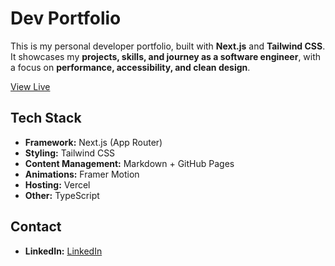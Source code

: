 # Dev Portfolio

This is my personal developer portfolio, built with **Next.js** and **Tailwind CSS**.  
It showcases my **projects, skills, and journey as a software engineer**, with a focus on **performance, accessibility, and clean design**.

[View Live](https://andyashley.dev)

## Tech Stack

- **Framework:** Next.js (App Router)
- **Styling:** Tailwind CSS
- **Content Management:** Markdown + GitHub Pages
- **Animations:** Framer Motion
- **Hosting:** Vercel
- **Other:** TypeScript

## Contact

- **LinkedIn:** [LinkedIn](https://www.linkedin.com/in/andy-ashley-b70539204/)

